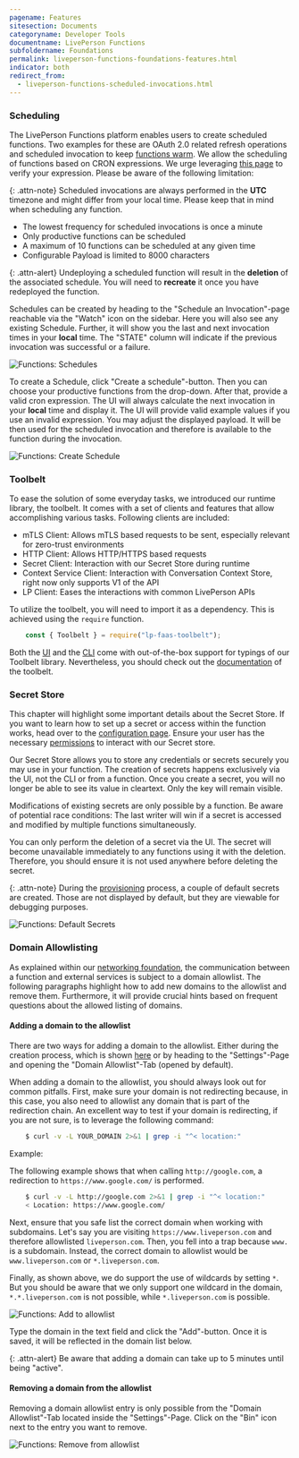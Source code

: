```yaml
---
pagename: Features
sitesection: Documents
categoryname: Developer Tools
documentname: LivePerson Functions
subfoldername: Foundations
permalink: liveperson-functions-foundations-features.html
indicator: both
redirect_from:
  - liveperson-functions-scheduled-invocations.html
---
```


### Scheduling

The LivePerson Functions platform enables users to create scheduled functions. Two examples for these are OAuth 2.0 related refresh operations and scheduled invocation to keep [functions warm](liveperson-functions-foundations-concepts.html#cold-start). We allow the scheduling of functions based on CRON expressions. We urge leveraging [this page](https://crontab.guru/) to verify your expression. Please be aware of the following limitation:

{: .attn-note}
Scheduled invocations are always performed in the **UTC** timezone and might differ from your local time. Please keep that in mind when scheduling any function.

* The lowest frequency for scheduled invocations is once a minute
* Only productive functions can be scheduled
* A maximum of 10 functions can be scheduled at any given time
* Configurable Payload is limited to 8000 characters

{: .attn-alert}
Undeploying a scheduled function will result in the **deletion** of the associated schedule. You will need to **recreate** it once you have redeployed the function.

Schedules can be created by heading to the "Schedule an Invocation"-page reachable via the "Watch" icon on the sidebar. Here you will also see any existing Schedule. Further, it will show you the last and next invocation times in your **local** time. The "STATE" column will indicate if the previous invocation was successful or a failure.

<img loading="lazy" class="fancyimage" alt="Functions: Schedules" src="img/functions/functions_schedules_list.png">

To create a Schedule, click "Create a schedule"-button. Then you can choose your productive functions from the drop-down. After that, provide a valid cron expression. The UI will always calculate the next invocation in your **local** time and display it. The UI will provide valid example values if you use an invalid expression. You may adjust the displayed payload. It will be then used for the scheduled invocation and therefore is available to the function during the invocation.

<img loading="lazy" class="fancyimage" alt="Functions: Create Schedule" src="img/functions/functions_schedules_create.png">

### Toolbelt

To ease the solution of some everyday tasks, we introduced our runtime library, the toolbelt. It comes with a set of clients and features that allow accomplishing various tasks. Following clients are included:

* mTLS Client: Allows mTLS based requests to be sent, especially relevant for zero-trust environments
* HTTP Client: Allows HTTP/HTTPS based requests
* Secret Client: Interaction with our Secret Store during runtime
* Context Service Client: Interaction with Conversation Context Store, right now only supports V1 of the API
* LP Client: Eases the interactions with common LivePerson APIs

To utilize the toolbelt, you will need to import it as a dependency. This is achieved using the `require` function.

```javascript
    const { Toolbelt } = require("lp-faas-toolbelt");
```

Both the [UI](liveperson-functions-getting-started-development-deep-dive-ui.html#code-documentation--types) and the [CLI](liveperson-functions-getting-started-development-deep-dive-cli.html#code-snippets) come with out-of-the-box support for typings of our Toolbelt library. Nevertheless, you should check out the [documentation](liveperson-functions-toolbelt-documentation-toolbelt.html) of the toolbelt.

### Secret Store

This chapter will highlight some important details about the Secret Store. If you want to learn how to set up a secret or access within the function works, head over to the [configuration page](liveperson-functions-getting-started-configuration.html#secrets). Ensure your user has the necessary [permissions](liveperson-functions-permission-system.html) to interact with our Secret store.

Our Secret Store allows you to store any credentials or secrets securely you may use in your function. The creation of secrets happens exclusively via the UI, not the CLI or from a function. Once you create a  secret, you will no longer be able to see its value in cleartext. Only the key will remain visible.

Modifications of existing secrets are only possible by a function. Be aware of potential race conditions: The last writer will win if a secret is accessed and modified by multiple functions simultaneously.

You can only perform the deletion of a secret via the UI. The secret will become unavailable immediately to any functions using it with the deletion. Therefore, you should ensure it is not used anywhere before deleting the secret.

{: .attn-note}
During the [provisioning](liveperson-functions-provisioning.html) process, a couple of default secrets are created. Those are not displayed by default, but they are viewable for debugging purposes.

<img loading="lazy" class="fancyimage" alt="Functions: Default Secrets" src="img/functions/functions_secret_defaults.png">

### Domain Allowlisting

As explained within our [networking foundation](liveperson-functions-foundations-networking.html), the communication between a function and external services is subject to a domain allowlist. The following paragraphs highlight how to add new domains to the allowlist and remove them. Furthermore, it will provide crucial hints based on frequent questions about the allowed listing of domains.

#### Adding a domain to the allowlist

There are two ways for adding a domain to the allowlist. Either during the creation process, which is shown [here](liveperson-functions-getting-started-development-deep-dive-ui.html#second-step-adding-domains-to-the-allowlist) or by heading to the "Settings"-Page and opening the "Domain Allowlist"-Tab (opened by default).

When adding a domain to the allowlist, you should always look out for common pitfalls. First, make sure your domain is not redirecting because, in this case, you also need to allowlist any domain that is part of the redirection chain. An excellent way to test if your domain is redirecting, if you are not sure, is to leverage the following command:

```sh
    $ curl -v -L YOUR_DOMAIN 2>&1 | grep -i "^< location:"
```

Example:

The following example shows that when calling `http://google.com`, a redirection to `https://www.google.com/` is performed.

```sh
    $ curl -v -L http://google.com 2>&1 | grep -i "^< location:"
    < Location: https://www.google.com/
```

Next, ensure that you safe list the correct domain when working with subdomains. Let's say you are visiting `https://www.liveperson.com` and therefore allowlisted `liveperson.com`. Then, you fell into a trap because `www.` is a subdomain. Instead, the correct domain to allowlist would be `www.liveperson.com` or `*.liveperson.com`.

Finally, as shown above, we do support the use of wildcards by setting `*`. But you should be aware that we only support one wildcard in the domain, `*.*.liveperson.com` is not possible, while `*.liveperson.com` is possible.

<img loading="lazy" class="fancyimage" alt="Functions: Add to allowlist" src="img/functions/functions_allowlist_add.png">

Type the domain in the text field and click the "Add"-button. Once it is saved, it will be reflected in the domain list below.

{: .attn-alert}
Be aware that adding a domain can take up to 5 minutes until being "active".

#### Removing a domain from the allowlist

Removing a domain allowlist entry is only possible from the "Domain Allowlist"-Tab located inside the "Settings"-Page. Click on the "Bin" icon next to the entry you want to remove.

<img loading="lazy" class="fancyimage" alt="Functions: Remove from allowlist" src="img/functions/functions_allowlist_remove.png">
